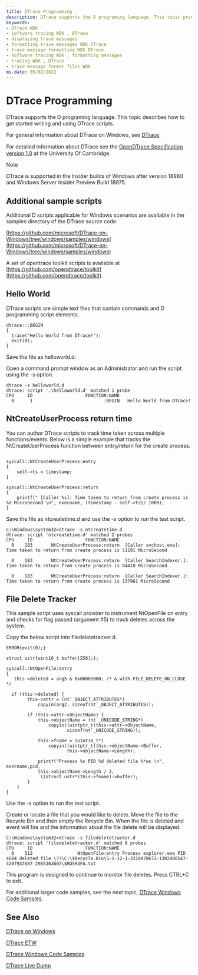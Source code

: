 ```yaml
---
title: DTrace Programming
description: DTrace supports the D programing language. This topic provide D code samples.
keywords:
- DTrace WDK
- software tracing WDK , DTrace
- displaying trace messages
- formatting trace messages WDK DTrace
- trace message formatting WDK DTrace
- software tracing WDK , formatting messages
- tracing WDK , DTrace
- trace message format files WDK
ms.date: 05/02/2022
---
```


# DTrace Programming

DTrace supports the D programing language. This topic describes how to get started writing and using DTrace scripts.

For general information about DTrace on Windows, see [DTrace](dtrace.md).

For detailed information about DTrace see the [OpenDTrace Speciﬁcation version 1.0](https://www.cl.cam.ac.uk/techreports/UCAM-CL-TR-924.pdf) at the University Of Cambridge.

> [!NOTE]
> DTrace is supported in the Insider builds of Windows after version 18980 and Windows Server Insider Preview Build 18975.

## Additional sample scripts

Additional D scripts applicable for Windows scenarios are available in the samples directory of the DTrace source code.

[https://github.com/microsoft/DTrace-on-Windows/tree/windows/samples/windows](https://github.com/microsoft/DTrace-on-Windows/tree/windows/samples/windows)

A set of opentrace toolkit scripts is available at [https://github.com/opendtrace/toolkit](https://github.com/opendtrace/toolkit).


## Hello World

DTrace scripts are simple text files that contain commands and D programming script elements.

```dtrace
dtrace:::BEGIN
{
  trace("Hello World from DTrace!");
  exit(0);
}
```

Save the file as helloworld.d.

Open a command prompt window as an Administrator and run the script using the -s option.

```dtrace
dtrace -s helloworld.d
dtrace: script '.\helloworld.d' matched 1 probe
CPU     ID                    FUNCTION:NAME
  0      1                           :BEGIN   Hello World from DTrace!
```

## NtCreateUserProcess return time

You can author DTrace scripts to track time taken across multiple functions/events. Below is a simple example that tracks the NtCreateUserProcess function between entry/return for the create process.

```dtrace

syscall::NtCreateUserProcess:entry
{
    self->ts = timestamp;
}

syscall::NtCreateUserProcess:return
{
    printf(" [Caller %s]: Time taken to return from create process is %d MicroSecond \n", execname, (timestamp - self->ts)/ 1000);
}

```

Save the file as ntcreatetime.d and use the -s option to run the test script.


```dtrace
C:\Windows\system32>dtrace -s ntcreatetime.d
dtrace: script 'ntcreatetime.d' matched 2 probes
CPU     ID                    FUNCTION:NAME
  0    183       NtCreateUserProcess:return  [Caller svchost.exe]: Time taken to return from create process is 51191 MicroSecond

  0    183       NtCreateUserProcess:return  [Caller SearchIndexer.]: Time taken to return from create process is 84418 MicroSecond

  0    183       NtCreateUserProcess:return  [Caller SearchIndexer.]: Time taken to return from create process is 137961 MicroSecond

```

## File Delete Tracker

This sample script uses syscall provider to instrument NtOpenFile on entry and checks for flag passed (argument #5) to track deletes across the system.

Copy the below script into filedeletetracker.d.

```dtrace
ERROR{exit(0);}

struct ustr{uint16_t buffer[256];};

syscall::NtOpenFile:entry
{
   this->deleted = arg5 & 0x00001000; /* & with FILE_DELETE_ON_CLOSE */

  if (this->deleted) {
        this->attr = (nt`_OBJECT_ATTRIBUTES*)
            copyin(arg2, sizeof(nt`_OBJECT_ATTRIBUTES));

        if (this->attr->ObjectName) {
            this->objectName = (nt`_UNICODE_STRING*)
                copyin((uintptr_t)this->attr->ObjectName,
                       sizeof(nt`_UNICODE_STRING));
          
            this->fname = (uint16_t*)
                copyin((uintptr_t)this->objectName->Buffer,
                       this->objectName->Length);

            printf("Process %s PID %d deleted file %*ws \n", execname,pid, 
			this->objectName->Length / 2, 
			 ((struct ustr*)this->fname)->buffer);
        }
    }
}
```

Use the -s option to run the test script.

Create or locate a file that you would like to delete. Move the file to the Recycle Bin and then empty the Recycle Bin. When the file is deleted and event will fire and the information about the file delete will be displayed.

```dtrace
C:\Windows\system32>dtrace -s filedeletetracker.d
dtrace: script 'filedeletetracker.d' matched 8 probes
CPU     ID                    FUNCTION:NAME
  0    512                 NtOpenFile:entry Process explorer.exe PID 4684 deleted file \??\C:\$Recycle.Bin\S-1-12-1-3310478672-1302480547-4207937687-2985363607\$ROSR3FA.txt
```

This program is designed to continue to monitor file deletes. Press CTRL+C to exit.

For additional larger code samples, see the next topic, [DTrace Windows Code Samples](dtrace-code-samples.md).

## See Also

[DTrace on Windows](dtrace.md)

[DTrace ETW](dtrace-etw.md)

[DTrace Windows Code Samples](dtrace-code-samples.md)

[DTrace Live Dump](dtrace-live-dump.md)
